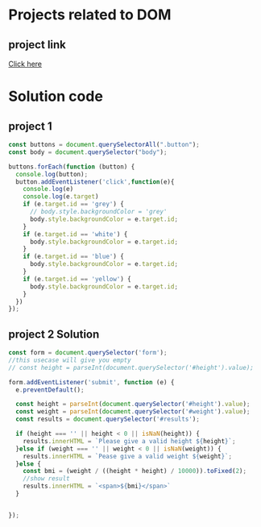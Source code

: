 # Projects related to DOM

## project link
[Click here](https://stackblitz.com/edit/dom-project-chaiaurcode-vmgpq2ab?file=1-colorChanger%2Findex.html,1-colorChanger%2Fchaiaurcode.js%3AL1)

# Solution code

## project 1

``` javaScript
const buttons = document.querySelectorAll(".button");
const body = document.querySelector("body");

buttons.forEach(function (button) {
  console.log(button);
  button.addEventListener('click',function(e){
    console.log(e)
    console.log(e.target)
    if (e.target.id == 'grey') {
      // body.style.backgroundColor = 'grey'
      body.style.backgroundColor = e.target.id;
    }
    if (e.target.id == 'white') {
      body.style.backgroundColor = e.target.id;
    }
    if (e.target.id == 'blue') {
      body.style.backgroundColor = e.target.id;
    }
    if (e.target.id == 'yellow') {
      body.style.backgroundColor = e.target.id;
    }
  })
});

```

## project 2 Solution

```javaScript
const form = document.querySelector('form');
//this usecase will give you empty
// const height = parseInt(document.querySelector('#height').value);

form.addEventListener('submit', function (e) {
  e.preventDefault();

  const height = parseInt(document.querySelector('#height').value);
  const weight = parseInt(document.querySelector('#weight').value);
  const results = document.querySelector('#results');

  if (height === '' || height < 0 || isNaN(height)) {
    results.innerHTML = `Please give a valid height ${height}`;
  }else if (weight === '' || weight < 0 || isNaN(weight)) {
    results.innerHTML = `Pease give a valid weight ${weight}`;
  }else { 
    const bmi = (weight / ((height * height) / 10000)).toFixed(2);
    //show result
    results.innerHTML = `<span>${bmi}</span>`
  }


});
```